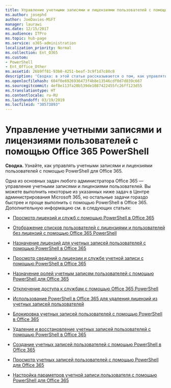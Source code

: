 ```yaml
---
title: Управление учетными записями и лицензиями пользователей с помощью Office 365 PowerShell
ms.author: josephd
author: JoeDavies-MSFT
manager: laurawi
ms.date: 12/15/2017
ms.audience: ITPro
ms.topic: hub-page
ms.service: o365-administration
localization_priority: Normal
ms.collection: Ent_O365
ms.custom:
- PowerShell
- Ent_Office_Other
ms.assetid: 26b9ff81-93b0-4251-beaf-3c9f1d7c80c8
description: 'Сводка: в этой статье рассказывается о том, как управлять учетными записями и лицензиями пользователей с помощью PowerShell в Office 365.'
ms.openlocfilehash: 604f0e6926936473f4b8e13546cdf0d7d839c667
ms.sourcegitcommit: 4ef8e113fa20b539de1087422455fc26ff123d55
ms.translationtype: HT
ms.contentlocale: ru-RU
ms.lasthandoff: 03/19/2019
ms.locfileid: "30573893"
---
```

# <a name="manage-user-accounts-and-licenses-with-office-365-powershell"></a>Управление учетными записями и лицензиями пользователей с помощью Office 365 PowerShell

 **Сводка.** Узнайте, как управлять учетными записями и лицензиями пользователей с помощью PowerShell для Office 365.
  
Одна из основных задач любого администратора Office 365 — управление учетными записями и лицензиями пользователей. Вы можете выполнить некоторые из указанных ниже задач в Центре администрирования Microsoft 365, но остальные задачи гораздо быстрее и проще выполнить с помощью PowerShell в Office 365. Дополнительную информацию см. в следующих статьях:
  
- [Просмотр лицензий и служб с помощью PowerShell в Office 365](view-licenses-and-services-with-office-365-powershell.md)
    
- [Отображение списков пользователей с лицензиями и пользователей без лицензий с помощью Office 365 PowerShell](view-licensed-and-unlicensed-users-with-office-365-powershell.md)
    
- [Назначение лицензий для учетных записей пользователей с помощью PowerShell в Office 365](assign-licenses-to-user-accounts-with-office-365-powershell.md)
    
- [Просмотр сведений о лицензии и службе учетной записи с помощью PowerShell в Office 365](view-account-license-and-service-details-with-office-365-powershell.md)
    
- [Назначение ролей учетным записям пользователей с помощью PowerShell для Office 365](assign-roles-to-user-accounts-with-office-365-powershell.md)
    
- [Отключение доступа к службам с помощью Office 365 PowerShell](disable-access-to-services-with-office-365-powershell.md)
    
- [Использование PowerShell в Office 365 для удаления лицензий из учетных записей пользователей](remove-licenses-from-user-accounts-with-office-365-powershell.md)
    
- [Блокировка учетных записей пользователей с помощью PowerShell в Office 365](block-user-accounts-with-office-365-powershell.md)
    
- [Удаление и восстановление учетных записей пользователей с помощью PowerShell в Office 365](delete-and-restore-user-accounts-with-office-365-powershell.md)
    
- [Создание учетных записей пользователей с помощью PowerShell в Office 365](create-user-accounts-with-office-365-powershell.md)
    
- [Просмотр учетных записей пользователей с помощью PowerShell для Office 365](view-user-accounts-with-office-365-powershell.md)
    
- [Настройка параметров учетной записи пользователя с помощью PowerShell для Office 365](configure-user-account-properties-with-office-365-powershell.md)
    

